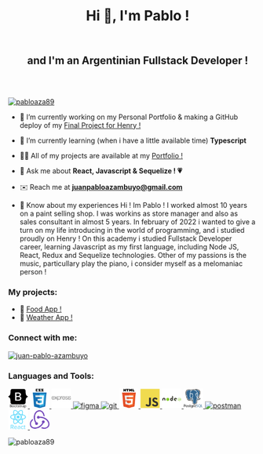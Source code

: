 <div id="user-content-toc" align="center">
  <ul>
    <summary><h1 style="display: inline-block">Hi 👋, I'm Pablo !</h1></summary>
  </ul>
</div>
<div id="user-content-toc" align="center">
  <ul>
    <summary><h2 style="display: inline-block">and I'm an Argentinian Fullstack Developer !</h2></summary>
  </ul>
</div>
<br>
<p align="left"> <a href="https://github.com/ryo-ma/github-profile-trophy"><img src="https://github-profile-trophy.vercel.app/?username=pabloaza89" alt="pabloaza89" /></a> </p>

- 🔭 I’m currently working on my Personal Portfolio & making a GitHub deploy of my [Final Project for Henry !](https://github.com/PF-todopordoscriptos/PF-TodoX2Cripto)

- 🌱 I’m currently learning (when i have a little available time) **Typescript**

- 👨‍💻 All of my projects are available at my [Portfolio !](https://pabloaza89.github.io/portfolio)

- 💬 Ask me about **React, Javascript & Sequelize ! 💗**

- ✉️ Reach me at **juanpabloazambuyo@gmail.com**

- 📄 Know about my experiences Hi ! Im Pablo ! I worked almost 10 years on a paint selling shop. I was workins as store manager and also as sales consultant in almost 5 years. In february of 2022 i wanted to give a turn on my life introducing in the world of programming, and i studied proudly on Henry ! On this academy i studied Fullstack Developer career, learning Javascript as my first language, including Node JS, React, Redux and Sequelize technologies. Other of my passions is the music, particullary play the piano, i consider myself as a melomaniac person !

<h3 align="left">My projects:</h3>

- 🚀 [Food App !](https://pabloaza89.github.io/PI-Food-GH/)
- 🚀 [Weather App !](https://pabloaza89.github.io/weather-app/)

<h3 align="left">Connect with me:</h3>
<p align="left">
<a href="https://linkedin.com/in/juan-pablo-azambuyo" target="blank"><img align="center" src="https://raw.githubusercontent.com/rahuldkjain/github-profile-readme-generator/master/src/images/icons/Social/linked-in-alt.svg" alt="juan-pablo-azambuyo" height="30" width="40" /></a>
</p>

<h3 align="left">Languages and Tools:</h3>
<p align="left"> <a href="https://getbootstrap.com" target="_blank" rel="noreferrer"> <img src="https://raw.githubusercontent.com/devicons/devicon/master/icons/bootstrap/bootstrap-plain-wordmark.svg" alt="bootstrap" width="40" height="40"/> </a> <a href="https://www.w3schools.com/css/" target="_blank" rel="noreferrer"> <img src="https://raw.githubusercontent.com/devicons/devicon/master/icons/css3/css3-original-wordmark.svg" alt="css3" width="40" height="40"/> </a> <a href="https://expressjs.com" target="_blank" rel="noreferrer"> <img src="https://raw.githubusercontent.com/devicons/devicon/master/icons/express/express-original-wordmark.svg" alt="express" width="40" height="40"/> </a> <a href="https://www.figma.com/" target="_blank" rel="noreferrer"> <img src="https://www.vectorlogo.zone/logos/figma/figma-icon.svg" alt="figma" width="40" height="40"/> </a> <a href="https://git-scm.com/" target="_blank" rel="noreferrer"> <img src="https://www.vectorlogo.zone/logos/git-scm/git-scm-icon.svg" alt="git" width="40" height="40"/> </a> <a href="https://www.w3.org/html/" target="_blank" rel="noreferrer"> <img src="https://raw.githubusercontent.com/devicons/devicon/master/icons/html5/html5-original-wordmark.svg" alt="html5" width="40" height="40"/> </a> <a href="https://developer.mozilla.org/en-US/docs/Web/JavaScript" target="_blank" rel="noreferrer"> <img src="https://raw.githubusercontent.com/devicons/devicon/master/icons/javascript/javascript-original.svg" alt="javascript" width="40" height="40"/> </a> <a href="https://nodejs.org" target="_blank" rel="noreferrer"> <img src="https://raw.githubusercontent.com/devicons/devicon/master/icons/nodejs/nodejs-original-wordmark.svg" alt="nodejs" width="40" height="40"/> </a> <a href="https://www.postgresql.org" target="_blank" rel="noreferrer"> <img src="https://raw.githubusercontent.com/devicons/devicon/master/icons/postgresql/postgresql-original-wordmark.svg" alt="postgresql" width="40" height="40"/> </a> <a href="https://postman.com" target="_blank" rel="noreferrer"> <img src="https://www.vectorlogo.zone/logos/getpostman/getpostman-icon.svg" alt="postman" width="40" height="40"/> </a> <a href="https://reactjs.org/" target="_blank" rel="noreferrer"> <img src="https://raw.githubusercontent.com/devicons/devicon/master/icons/react/react-original-wordmark.svg" alt="react" width="40" height="40"/> </a> <a href="https://redux.js.org" target="_blank" rel="noreferrer"> <img src="https://raw.githubusercontent.com/devicons/devicon/master/icons/redux/redux-original.svg" alt="redux" width="40" height="40"/> </a> </p>


<p align="left"> <img src="https://komarev.com/ghpvc/?username=pabloaza89&label=Profile%20views&color=0e75b6&style=flat" alt="pabloaza89" /> </p>
